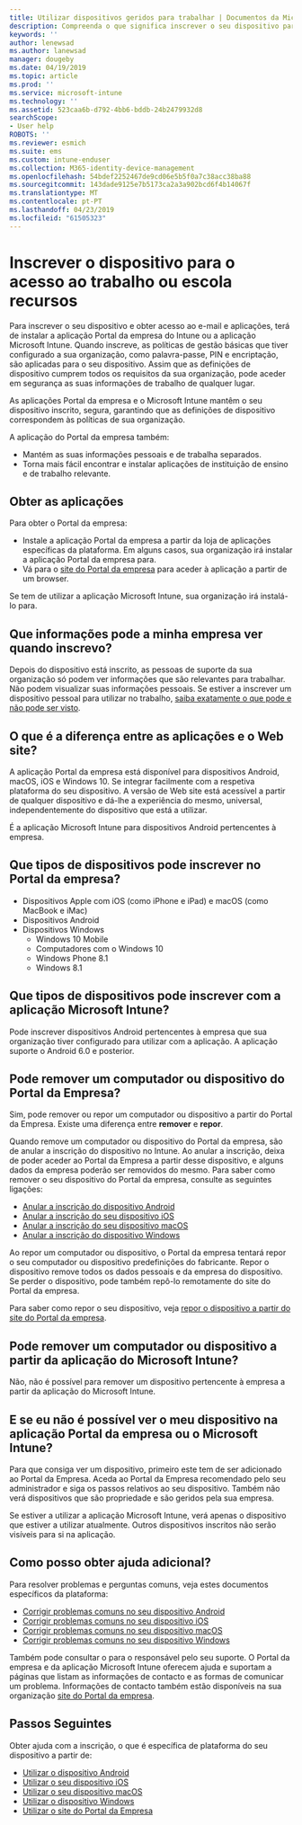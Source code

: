 ```yaml
---
title: Utilizar dispositivos geridos para trabalhar | Documentos da Microsoft
description: Compreenda o que significa inscrever o seu dispositivo para gestão com o Intune.
keywords: ''
author: lenewsad
ms.author: lanewsad
manager: dougeby
ms.date: 04/19/2019
ms.topic: article
ms.prod: ''
ms.service: microsoft-intune
ms.technology: ''
ms.assetid: 523caa6b-d792-4bb6-bddb-24b2479932d8
searchScope:
- User help
ROBOTS: ''
ms.reviewer: esmich
ms.suite: ems
ms.custom: intune-enduser
ms.collection: M365-identity-device-management
ms.openlocfilehash: 54bdef2252467de9cd06e5b5f0a7c38acc38ba88
ms.sourcegitcommit: 143dade9125e7b5173ca2a3a902bcd6f4b14067f
ms.translationtype: MT
ms.contentlocale: pt-PT
ms.lasthandoff: 04/23/2019
ms.locfileid: "61505323"
---
```

# <a name="enroll-device-for-access-to-work-or-school-resources"></a>Inscrever o dispositivo para o acesso ao trabalho ou escola recursos
Para inscrever o seu dispositivo e obter acesso ao e-mail e aplicações, terá de instalar a aplicação Portal da empresa do Intune ou a aplicação Microsoft Intune. Quando inscreve, as políticas de gestão básicas que tiver configurado a sua organização, como palavra-passe, PIN e encriptação, são aplicadas para o seu dispositivo. Assim que as definições de dispositivo cumprem todos os requisitos da sua organização, pode aceder em segurança as suas informações de trabalho de qualquer lugar.  

As aplicações Portal da empresa e o Microsoft Intune mantêm o seu dispositivo inscrito, segura, garantindo que as definições de dispositivo correspondem às políticas de sua organização. 

A aplicação do Portal da empresa também:  
* Mantém as suas informações pessoais e de trabalha separados.  
* Torna mais fácil encontrar e instalar aplicações de instituição de ensino e de trabalho relevante.   

## <a name="get-the-apps"></a>Obter as aplicações
Para obter o Portal da empresa:

- Instale a aplicação Portal da empresa a partir da loja de aplicações específicas da plataforma. Em alguns casos, sua organização irá instalar a aplicação Portal da empresa para.  
- Vá para o [site do Portal da empresa](https://go.microsoft.com/fwlink/?linkid=2010980) para aceder à aplicação a partir de um browser.  

Se tem de utilizar a aplicação Microsoft Intune, sua organização irá instalá-lo para.  


## <a name="what-information-can-my-company-see-when-i-enroll"></a>Que informações pode a minha empresa ver quando inscrevo?
Depois do dispositivo está inscrito, as pessoas de suporte da sua organização só podem ver informações que são relevantes para trabalhar. Não podem visualizar suas informações pessoais. Se estiver a inscrever um dispositivo pessoal para utilizar no trabalho, [saiba exatamente o que pode e não pode ser visto](what-info-can-your-company-see-when-you-enroll-your-device-in-intune.md).  


## <a name="whats-the-difference-between-the-apps-and-the-website"></a>O que é a diferença entre as aplicações e o Web site?
A aplicação Portal da empresa está disponível para dispositivos Android, macOS, iOS e Windows 10. Se integrar facilmente com a respetiva plataforma do seu dispositivo. A versão de Web site está acessível a partir de qualquer dispositivo e dá-lhe a experiência do mesmo, universal, independentemente do dispositivo que está a utilizar. 

É a aplicação Microsoft Intune para dispositivos Android pertencentes à empresa.  

## <a name="what-kind-of-devices-can-you-enroll-with-company-portal"></a>Que tipos de dispositivos pode inscrever no Portal da empresa?
-   Dispositivos Apple com iOS (como iPhone e iPad) e macOS (como MacBook e iMac)
-   Dispositivos Android
-   Dispositivos Windows
    -   Windows 10 Mobile
    -   Computadores com o Windows 10
    -   Windows Phone 8.1
    -   Windows 8.1

## <a name="what-kind-of-devices-can-you-enroll-with-the-microsoft-intune-app"></a>Que tipos de dispositivos pode inscrever com a aplicação Microsoft Intune?  
Pode inscrever dispositivos Android pertencentes à empresa que sua organização tiver configurado para utilizar com a aplicação. A aplicação suporte o Android 6.0 e posterior. 

## <a name="can-you-remove-a-computer-or-device-from-the-company-portal"></a>Pode remover um computador ou dispositivo do Portal da Empresa?
Sim, pode remover ou repor um computador ou dispositivo a partir do Portal da Empresa. Existe uma diferença entre **remover** e **repor**.

Quando remove um computador ou dispositivo do Portal da empresa, são de anular a inscrição do dispositivo no Intune. Ao anular a inscrição, deixa de poder aceder ao Portal da Empresa a partir desse dispositivo, e alguns dados da empresa poderão ser removidos do mesmo. Para saber como remover o seu dispositivo do Portal da empresa, consulte as seguintes ligações:  

- [Anular a inscrição do dispositivo Android](unenroll-your-device-from-intune-android.md)
- [Anular a inscrição do seu dispositivo iOS](unenroll-your-device-from-intune-ios.md)
- [Anular a inscrição do seu dispositivo macOS](unenroll-your-device-from-intune-macos.md)
- [Anular a inscrição do dispositivo Windows](unenroll-your-device-from-intune-windows.md)

Ao repor um computador ou dispositivo, o Portal da empresa tentará repor o seu computador ou dispositivo predefinições do fabricante. Repor o dispositivo remove todos os dados pessoais e da empresa do dispositivo. Se perder o dispositivo, pode também repô-lo remotamente do site do Portal da empresa.  

Para saber como repor o seu dispositivo, veja [repor o dispositivo a partir do site do Portal da empresa](reset-erase-your-device-cpwebsite.md).  

## <a name="can-you-remove-a-computer-or-device-from-the-microsoft-intune-app"></a>Pode remover um computador ou dispositivo a partir da aplicação do Microsoft Intune?
Não, não é possível para remover um dispositivo pertencente à empresa a partir da aplicação do Microsoft Intune.  

## <a name="what-if-i-cant-see-my-device-in-the-company-portal-or-microsoft-intune-app"></a>E se eu não é possível ver o meu dispositivo na aplicação Portal da empresa ou o Microsoft Intune?
Para que consiga ver um dispositivo, primeiro este tem de ser adicionado ao Portal da Empresa. Aceda ao Portal da Empresa recomendado pelo seu administrador e siga os passos relativos ao seu dispositivo. Também não verá dispositivos que são propriedade e são geridos pela sua empresa.

Se estiver a utilizar a aplicação Microsoft Intune, verá apenas o dispositivo que estiver a utilizar atualmente. Outros dispositivos inscritos não serão visíveis para si na aplicação.  

## <a name="where-else-can-i-go-for-help"></a>Como posso obter ajuda adicional?  
Para resolver problemas e perguntas comuns, veja estes documentos específicos da plataforma:  

- [Corrigir problemas comuns no seu dispositivo Android](check-compliance-on-your-device-android.md)  
- [Corrigir problemas comuns no seu dispositivo iOS](troubleshoot-your-device-ios.md)
- [Corrigir problemas comuns no seu dispositivo macOS](troubleshoot-your-device-macos.md)
- [Corrigir problemas comuns no seu dispositivo Windows](troubleshoot-your-device-windows.md)

Também pode consultar o para o responsável pelo seu suporte. O Portal da empresa e da aplicação Microsoft Intune oferecem ajuda e suportam a páginas que listam as informações de contacto e as formas de comunicar um problema. Informações de contacto também estão disponíveis na sua organização [site do Portal da empresa](https://go.microsoft.com/fwlink/?linkid=2010980).  

## <a name="next-steps"></a>Passos Seguintes  

Obter ajuda com a inscrição, o que é específica de plataforma do seu dispositivo a partir de:  

- [Utilizar o dispositivo Android](using-your-android-device-with-intune.md)
- [Utilizar o seu dispositivo iOS](using-your-ios-device-with-intune.md)
- [Utilizar o seu dispositivo macOS](using-your-macos-device-with-intune.md)
- [Utilizar o dispositivo Windows](using-your-windows-device-with-intune.md)
- [Utilizar o site do Portal da Empresa](using-the-intune-company-portal-website.md)


